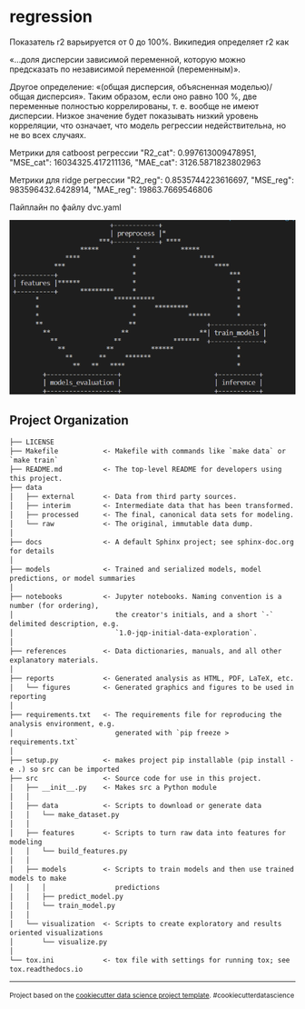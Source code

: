 regression
==============================

Показатель r2 варьируется от 0 до 100%. Википедия определяет r2 как

«…доля дисперсии зависимой переменной, которую можно предсказать по независимой переменной (переменным)».

Другое определение: «(общая дисперсия, объясненная моделью)/общая дисперсия». Таким образом, если оно равно 100 %, две переменные полностью коррелированы, т. е. вообще не имеют дисперсии. Низкое значение будет показывать низкий уровень корреляции, что означает, что модель регрессии недействительна, но не во всех случаях. 

Метрики для catboost регрессии 
"R2_cat": 0.997613009478951, "MSE_cat": 16034325.417211136, "MAE_cat": 3126.5871823802963

Метрики для ridge регрессии 
"R2_reg": 0.8535744223616697, "MSE_reg": 983596432.6428914, "MAE_reg": 19863.7669546806

Пайплайн по файлу dvc.yaml

![dvc_pipeline](dvc_pipeline.png)

Project Organization
------------

    ├── LICENSE
    ├── Makefile           <- Makefile with commands like `make data` or `make train`
    ├── README.md          <- The top-level README for developers using this project.
    ├── data
    │   ├── external       <- Data from third party sources.
    │   ├── interim        <- Intermediate data that has been transformed.
    │   ├── processed      <- The final, canonical data sets for modeling.
    │   └── raw            <- The original, immutable data dump.
    │
    ├── docs               <- A default Sphinx project; see sphinx-doc.org for details
    │
    ├── models             <- Trained and serialized models, model predictions, or model summaries
    │
    ├── notebooks          <- Jupyter notebooks. Naming convention is a number (for ordering),
    │                         the creator's initials, and a short `-` delimited description, e.g.
    │                         `1.0-jqp-initial-data-exploration`.
    │
    ├── references         <- Data dictionaries, manuals, and all other explanatory materials.
    │
    ├── reports            <- Generated analysis as HTML, PDF, LaTeX, etc.
    │   └── figures        <- Generated graphics and figures to be used in reporting
    │
    ├── requirements.txt   <- The requirements file for reproducing the analysis environment, e.g.
    │                         generated with `pip freeze > requirements.txt`
    │
    ├── setup.py           <- makes project pip installable (pip install -e .) so src can be imported
    ├── src                <- Source code for use in this project.
    │   ├── __init__.py    <- Makes src a Python module
    │   │
    │   ├── data           <- Scripts to download or generate data
    │   │   └── make_dataset.py
    │   │
    │   ├── features       <- Scripts to turn raw data into features for modeling
    │   │   └── build_features.py
    │   │
    │   ├── models         <- Scripts to train models and then use trained models to make
    │   │   │                 predictions
    │   │   ├── predict_model.py
    │   │   └── train_model.py
    │   │
    │   └── visualization  <- Scripts to create exploratory and results oriented visualizations
    │       └── visualize.py
    │
    └── tox.ini            <- tox file with settings for running tox; see tox.readthedocs.io


--------

<p><small>Project based on the <a target="_blank" href="https://drivendata.github.io/cookiecutter-data-science/">cookiecutter data science project template</a>. #cookiecutterdatascience</small></p>
